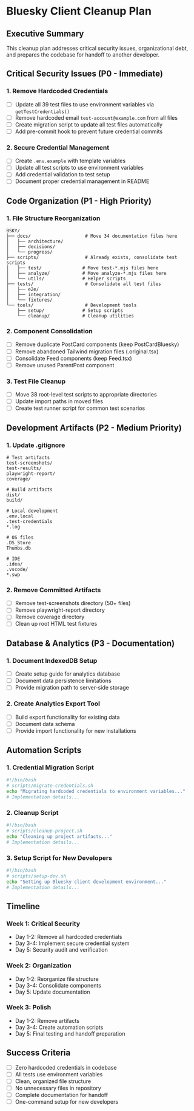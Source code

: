# Bluesky Client Cleanup Plan

## Executive Summary
This cleanup plan addresses critical security issues, organizational debt, and prepares the codebase for handoff to another developer.

## Critical Security Issues (P0 - Immediate)

### 1. Remove Hardcoded Credentials
- [ ] Update all 39 test files to use environment variables via `getTestCredentials()`
- [ ] Remove hardcoded email `test-account@example.com` from all files
- [ ] Create migration script to update all test files automatically
- [ ] Add pre-commit hook to prevent future credential commits

### 2. Secure Credential Management
- [ ] Create `.env.example` with template variables
- [ ] Update all test scripts to use environment variables
- [ ] Add credential validation to test setup
- [ ] Document proper credential management in README

## Code Organization (P1 - High Priority)

### 1. File Structure Reorganization
```
BSKY/
├── docs/                    # Move 34 documentation files here
│   ├── architecture/
│   ├── decisions/
│   └── progress/
├── scripts/                 # Already exists, consolidate test scripts
│   ├── test/               # Move test-*.mjs files here
│   ├── analyze/            # Move analyze-*.mjs files here
│   └── utils/              # Helper scripts
├── tests/                   # Consolidate all test files
│   ├── e2e/
│   ├── integration/
│   └── fixtures/
└── tools/                   # Development tools
    ├── setup/              # Setup scripts
    └── cleanup/            # Cleanup utilities
```

### 2. Component Consolidation
- [ ] Remove duplicate PostCard components (keep PostCardBluesky)
- [ ] Remove abandoned Tailwind migration files (.original.tsx)
- [ ] Consolidate Feed components (keep Feed.tsx)
- [ ] Remove unused ParentPost component

### 3. Test File Cleanup
- [ ] Move 38 root-level test scripts to appropriate directories
- [ ] Update import paths in moved files
- [ ] Create test runner script for common test scenarios

## Development Artifacts (P2 - Medium Priority)

### 1. Update .gitignore
```gitignore
# Test artifacts
test-screenshots/
test-results/
playwright-report/
coverage/

# Build artifacts
dist/
build/

# Local development
.env.local
.test-credentials
*.log

# OS files
.DS_Store
Thumbs.db

# IDE
.idea/
.vscode/
*.swp
```

### 2. Remove Committed Artifacts
- [ ] Remove test-screenshots directory (50+ files)
- [ ] Remove playwright-report directory
- [ ] Remove coverage directory
- [ ] Clean up root HTML test fixtures

## Database & Analytics (P3 - Documentation)

### 1. Document IndexedDB Setup
- [ ] Create setup guide for analytics database
- [ ] Document data persistence limitations
- [ ] Provide migration path to server-side storage

### 2. Create Analytics Export Tool
- [ ] Build export functionality for existing data
- [ ] Document data schema
- [ ] Provide import functionality for new installations

## Automation Scripts

### 1. Credential Migration Script
```bash
#!/bin/bash
# scripts/migrate-credentials.sh
echo "Migrating hardcoded credentials to environment variables..."
# Implementation details...
```

### 2. Cleanup Script
```bash
#!/bin/bash
# scripts/cleanup-project.sh
echo "Cleaning up project artifacts..."
# Implementation details...
```

### 3. Setup Script for New Developers
```bash
#!/bin/bash
# scripts/setup-dev.sh
echo "Setting up Bluesky client development environment..."
# Implementation details...
```

## Timeline

### Week 1: Critical Security
- Day 1-2: Remove all hardcoded credentials
- Day 3-4: Implement secure credential system
- Day 5: Security audit and verification

### Week 2: Organization
- Day 1-2: Reorganize file structure
- Day 3-4: Consolidate components
- Day 5: Update documentation

### Week 3: Polish
- Day 1-2: Remove artifacts
- Day 3-4: Create automation scripts
- Day 5: Final testing and handoff preparation

## Success Criteria
- [ ] Zero hardcoded credentials in codebase
- [ ] All tests use environment variables
- [ ] Clean, organized file structure
- [ ] No unnecessary files in repository
- [ ] Complete documentation for handoff
- [ ] One-command setup for new developers